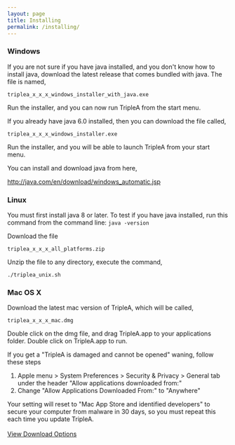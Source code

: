 ```yaml
---
layout: page
title: Installing
permalink: /installing/
---
```


### Windows
If you are not sure if you have java installed, and you don't know how to install java, download the latest release that comes bundled with java. The file is named,

`triplea_x_x_x_windows_installer_with_java.exe`

Run the installer, and you can now run TripleA from the start menu.

If you already have java 6.0 installed, then you can download the file called,

`triplea_x_x_x_windows_installer.exe`

Run the installer, and you will be able to launch TripleA from your start menu.

You can install and download java from here,

http://java.com/en/download/windows_automatic.jsp

### Linux
You must first install java 8 or later. To test if you have java installed, run this command from the command line: `java -version`

Download the file

`triplea_x_x_x_all_platforms.zip`

Unzip the file to any directory, execute the command,

`./triplea_unix.sh`


### Mac OS X

Download the latest mac version of TripleA, which will be called,

`triplea_x_x_x_mac.dmg`

Double click on the dmg file, and drag TripleA.app to your applications folder. Double click on TripleA.app to run.

If you get a "TripleA is damaged and cannot be opened" waning, follow these steps

1. Apple menu > System Preferences > Security & Privacy > General tab under the header "Allow applications downloaded from:"
2. Change "Allow Applications Downloaded From:" to "Anywhere"

Your setting will reset to "Mac App Store and identified developers" to secure your computer from malware in 30 days, so you must repeat this each time you update TripleA.
<br><br>
<a href="https://github.com/triplea-game/triplea/releases/latest" class="button">View Download Options</a>
